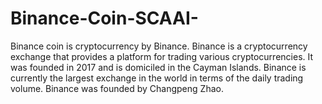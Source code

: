 # Binance-Coin-SCAAI-
Binance coin is cryptocurrency by Binance. Binance is a cryptocurrency exchange that provides a platform for trading various cryptocurrencies. It was founded in 2017 and is domiciled in the Cayman Islands. Binance is currently the largest exchange in the world in terms of the daily trading volume. Binance was founded by Changpeng Zhao.
